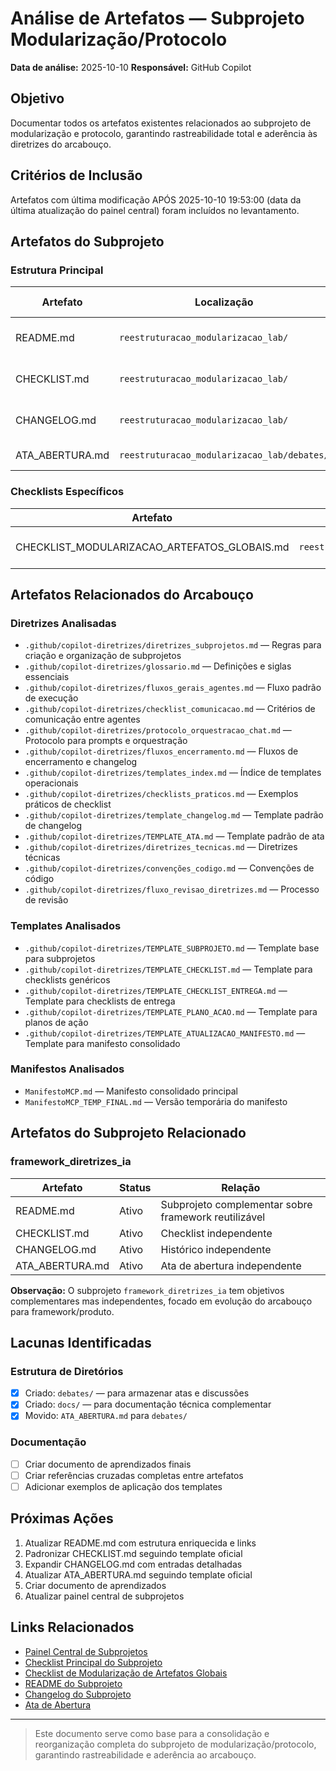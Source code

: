 # Análise de Artefatos — Subprojeto Modularização/Protocolo

**Data de análise:** 2025-10-10
**Responsável:** GitHub Copilot

## Objetivo

Documentar todos os artefatos existentes relacionados ao subprojeto de modularização e protocolo, garantindo rastreabilidade total e aderência às diretrizes do arcabouço.

## Critérios de Inclusão

Artefatos com última modificação APÓS 2025-10-10 19:53:00 (data da última atualização do painel central) foram incluídos no levantamento.

## Artefatos do Subprojeto

### Estrutura Principal

| Artefato | Localização | Status | Última Modificação | Aderência ao Template |
|----------|-------------|--------|-------------------|----------------------|
| README.md | `reestruturacao_modularizacao_lab/` | Ativo | 2025-10-10 | Parcial - requer enriquecimento |
| CHECKLIST.md | `reestruturacao_modularizacao_lab/` | Ativo | 2025-10-10 | Parcial - requer padronização |
| CHANGELOG.md | `reestruturacao_modularizacao_lab/` | Ativo | 2025-10-10 | Parcial - requer expansão |
| ATA_ABERTURA.md | `reestruturacao_modularizacao_lab/debates/` | Ativo | 2025-10-10 | Requer padronização |

### Checklists Específicos

| Artefato | Localização | Status | Aderência |
|----------|-------------|--------|-----------|
| CHECKLIST_MODULARIZACAO_ARTEFATOS_GLOBAIS.md | `reestruturacao_modularizacao_lab/checklists/` | Ativo | Boa - estrutura adequada |

## Artefatos Relacionados do Arcabouço

### Diretrizes Analisadas

- `.github/copilot-diretrizes/diretrizes_subprojetos.md` — Regras para criação e organização de subprojetos
- `.github/copilot-diretrizes/glossario.md` — Definições e siglas essenciais
- `.github/copilot-diretrizes/fluxos_gerais_agentes.md` — Fluxo padrão de execução
- `.github/copilot-diretrizes/checklist_comunicacao.md` — Critérios de comunicação entre agentes
- `.github/copilot-diretrizes/protocolo_orquestracao_chat.md` — Protocolo para prompts e orquestração
- `.github/copilot-diretrizes/fluxos_encerramento.md` — Fluxos de encerramento e changelog
- `.github/copilot-diretrizes/templates_index.md` — Índice de templates operacionais
- `.github/copilot-diretrizes/checklists_praticos.md` — Exemplos práticos de checklist
- `.github/copilot-diretrizes/template_changelog.md` — Template padrão de changelog
- `.github/copilot-diretrizes/TEMPLATE_ATA.md` — Template padrão de ata
- `.github/copilot-diretrizes/diretrizes_tecnicas.md` — Diretrizes técnicas
- `.github/copilot-diretrizes/convenções_codigo.md` — Convenções de código
- `.github/copilot-diretrizes/fluxo_revisao_diretrizes.md` — Processo de revisão

### Templates Analisados

- `.github/copilot-diretrizes/TEMPLATE_SUBPROJETO.md` — Template base para subprojetos
- `.github/copilot-diretrizes/TEMPLATE_CHECKLIST.md` — Template para checklists genéricos
- `.github/copilot-diretrizes/TEMPLATE_CHECKLIST_ENTREGA.md` — Template para checklists de entrega
- `.github/copilot-diretrizes/TEMPLATE_PLANO_ACAO.md` — Template para planos de ação
- `.github/copilot-diretrizes/TEMPLATE_ATUALIZACAO_MANIFESTO.md` — Template para manifesto consolidado

### Manifestos Analisados

- `ManifestoMCP.md` — Manifesto consolidado principal
- `ManifestoMCP_TEMP_FINAL.md` — Versão temporária do manifesto

## Artefatos do Subprojeto Relacionado

### framework_diretrizes_ia

| Artefato | Status | Relação |
|----------|--------|---------|
| README.md | Ativo | Subprojeto complementar sobre framework reutilizável |
| CHECKLIST.md | Ativo | Checklist independente |
| CHANGELOG.md | Ativo | Histórico independente |
| ATA_ABERTURA.md | Ativo | Ata de abertura independente |

**Observação:** O subprojeto `framework_diretrizes_ia` tem objetivos complementares mas independentes, focado em evolução do arcabouço para framework/produto.

## Lacunas Identificadas

### Estrutura de Diretórios

- [x] Criado: `debates/` — para armazenar atas e discussões
- [x] Criado: `docs/` — para documentação técnica complementar
- [x] Movido: `ATA_ABERTURA.md` para `debates/`

### Documentação

- [ ] Criar documento de aprendizados finais
- [ ] Criar referências cruzadas completas entre artefatos
- [ ] Adicionar exemplos de aplicação dos templates

## Próximas Ações

1. Atualizar README.md com estrutura enriquecida e links
2. Padronizar CHECKLIST.md seguindo template oficial
3. Expandir CHANGELOG.md com entradas detalhadas
4. Atualizar ATA_ABERTURA.md seguindo template oficial
5. Criar documento de aprendizados
6. Atualizar painel central de subprojetos

## Links Relacionados

- [Painel Central de Subprojetos](../../.github/painel_subprojetos.md)
- [Checklist Principal do Subprojeto](../CHECKLIST.md)
- [Checklist de Modularização de Artefatos Globais](../checklists/CHECKLIST_MODULARIZACAO_ARTEFATOS_GLOBAIS.md)
- [README do Subprojeto](../README.md)
- [Changelog do Subprojeto](../CHANGELOG.md)
- [Ata de Abertura](../debates/ATA_ABERTURA.md)

---

> Este documento serve como base para a consolidação e reorganização completa do subprojeto de modularização/protocolo, garantindo rastreabilidade e aderência ao arcabouço.
